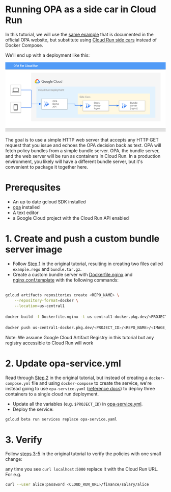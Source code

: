 # Running OPA as a side car in Cloud Run

In this tutorial, we will use the [same example](http://openpolicyagent.org/docs/latest/http-api-authorization/) that is documented in the official OPA website, but substitute using [Cloud Run side cars](https://cloud.google.com/run/docs/deploying#sidecars) instead of Docker Compose.

We'll end up with a deployment like this:

![deployment diagram](cloud-run-opa-deployment-diagram.png)

The goal is to use a simple HTTP web server that accepts any HTTP GET request that you issue and echoes the OPA decision back as text. OPA will fetch policy bundles from a simple bundle server. OPA, the bundle server, and the web server will be run as containers in Cloud Run. In a production environment, you likely will have a different bundle server, but it's convenient to package it together here.

# Prerequsites

* An up to date gcloud SDK installed
* [opa](https://www.openpolicyagent.org/docs/latest/) installed
* A text editor
* a Google Cloud project with the Cloud Run API enabled

# 1. Create and push a custom bundle server image

* Follow [Step 1](https://www.openpolicyagent.org/docs/latest/http-api-authorization/#1-create-a-policy-bundle) in the original tutorial, resulting in creating two files called `example.rego` and `bundle.tar.gz`.
* Create a custom bundle server with [Dockerfile.nginx](./Dockerfile.nginx) and [nginx.conf.template](./nginx.conf.template) with the following commands:

```bash

gcloud artifacts repositories create <REPO_NAME> \
    --repository-format=docker \
    --location=us-central1

docker build -f Dockerfile.nginx -t us-central1-docker.pkg.dev/<PROJECT_ID>/<REPO_NAME>/<IMAGE_NAME> .  

docker push us-central1-docker.pkg.dev/<PROJECT_ID>/<REPO_NAME>/<IMAGE_NAME>
```

Note: We assume Google Cloud Artifact Registry in this tutorial but any registry accessible to Cloud Run will work

# 2. Update opa-service.yml

Read through [Step 2](https://www.openpolicyagent.org/docs/latest/http-api-authorization/#2-bootstrap-the-tutorial-environment-using-docker-compose) in the original tutorial, but instead of creating a `docker-compose.yml` file and using `docker-compose` to create the service, we're instead going to use `opa-service.yaml` ([reference docs](https://cloud.google.com/run/docs/reference/yaml/v1)) to deploy three containers to a single cloud run deployment.

* Update all the variables (e.g. `$PROJECT_ID`) in [opa-service.yml](./opa-service.yml). 
* Deploy the service:

```bash
gcloud beta run services replace opa-service.yaml
```

# 3. Verify

Follow [steps 3-5](https://www.openpolicyagent.org/docs/latest/http-api-authorization/#3-check-that-alice-can-see-her-own-salary) in the original tutorial to verify the policies with one small change:
  
  any time you see `curl localhost:5000` replace it with the Cloud Run URL. For e.g.

```bash
curl --user alice:password <CLOUD_RUN_URL>/finance/salary/alice
```
